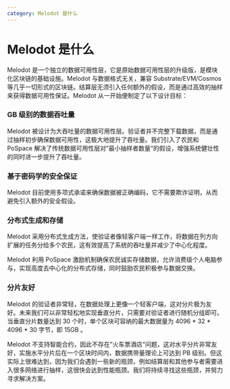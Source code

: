 ```yaml
---
category: Melodot 是什么
---
```


# Melodot 是什么

Melodot 是一个独立的数据可用性层，它是原始数据可用性层的升级版，是模块化区块链的基础设施。Melodot 与数据格式无关，兼容 Substrate/EVM/Cosmos 等几乎一切形式的区块链。结算层无须引入任何额外的假设，而是通过高效的抽样来获得数据可用性保证。Melodot 从一开始便制定了以下设计目标：

### GB 级别的数据吞吐量

Melodot 被设计为大吞吐量的数据可用性层。验证者并不完整下载数据，而是通过抽样初步确保数据可用性，这极大地提升了吞吐量。我们引入了农民和 PoSpace 解决了传统数据可用性层对”最小抽样者数量“的假设，增强系统健壮性的同时进一步提升了吞吐量。

### 基于密码学的安全保证

Melodot 目前使用多项式承诺来确保数据被正确编码，它不需要欺诈证明，从而避免引入额外的安全假设。

### 分布式生成和存储

Melodot 采用分布式生成方法，使验证者像轻客户端一样工作，将数据在列方向扩展的任务分给多个农民，这有效提高了系统的吞吐量并减少了中心化程度。

Melodot 利用 PoSpace 激励机制确保农民诚实存储数据，允许消费级个人电脑参与，实现高度去中心化的分布式存储，同时鼓励农民积极参与数据交换。

### 分片友好

Melodot 的验证者非常轻，在数据处理上更像一个轻客户端，这对分片极为友好。未来我们可以非常轻松地实现垂直分片，只需要对验证者进行随机分组即可。当垂直分片数量达到 30 个时，单个区块可容纳的最大数据量为 4096 * 32 * 4096 * 30 字节，即 15GB 。

Melodot 不支持智能合约，因此不存在”火车票酒店“问题，这对水平分片非常友好，实施水平分片后在一个区块时间内，数据携带量理论上可达到 PB 级别。但这实际上很难达到，因为我们会遇到一些新的瓶颈，例如结算层和其他参与者需要进入很多网络进行抽样，这很快会达到性能瓶颈。我们将持续寻找这些瓶颈，并努力寻求解决方案。